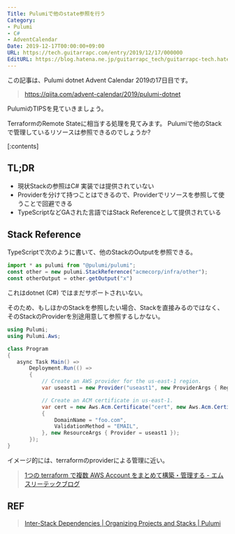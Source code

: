 ```yaml
---
Title: Pulumiで他のstate参照を行う
Category:
- Pulumi
- C#
- AdventCalendar
Date: 2019-12-17T00:00:00+09:00
URL: https://tech.guitarrapc.com/entry/2019/12/17/000000
EditURL: https://blog.hatena.ne.jp/guitarrapc_tech/guitarrapc-tech.hatenablog.com/atom/entry/26006613478869291
---
```


この記事は、Pulumi dotnet Advent Calendar 2019の17日目です。

> https://qiita.com/advent-calendar/2019/pulumi-dotnet

PulumiのTIPSを見ていきましょう。

TerraformのRemote Stateに相当する処理を見てみます。
Pulumiで他のStackで管理しているリソースは参照できるのでしょうか?

[:contents]

## TL;DR

* 現状Stackの参照はC# 実装では提供されていない
* Providerを分けて持つことはできるので、Providerでリソースを参照して使うことで回避できる
* TypeScriptなどGAされた言語ではStack Referenceとして提供されている

## Stack Reference

TypeScriptで次のように書いて、他のStackのOutputを参照できる。

```typescript
import * as pulumi from "@pulumi/pulumi";
const other = new pulumi.StackReference("acmecorp/infra/other");
const otherOutput = other.getOutput("x")
```

これはdotnet (C#) ではまだサポートされいない。

そのため、もしほかのStackを参照したい場合、Stackを直接みるのではなく、そのStackのProviderを別途用意して参照するしかない。

```cs
using Pulumi;
using Pulumi.Aws;

class Program
{
   async Task Main() =>
       Deployment.Run(() =>
       {
           // Create an AWS provider for the us-east-1 region.
           var useast1 = new Provider("useast1", new ProviderArgs { Region = "us-east-1" });

           // Create an ACM certificate in us-east-1.
           var cert = new Aws.Acm.Certificate("cert", new Aws.Acm.CertifiateArgs
           {
               DomainName = "foo.com",
               ValidationMethod = "EMAIL",
           }, new ResourceArgs { Provider = useast1 });
       });
}
```

イメージ的には、terraformのproviderによる管理に近い。

> [1つの terraform で複数 AWS Account をまとめて構築・管理する \- エムスリーテックブログ](https://www.m3tech.blog/entry/terraform_across_aws_accounts)

## REF

> [Inter-Stack Dependencies | Organizing Projects and Stacks | Pulumi](https://www.pulumi.com/docs/intro/concepts/organizing-stacks-projects/#inter-stack-dependencies)
